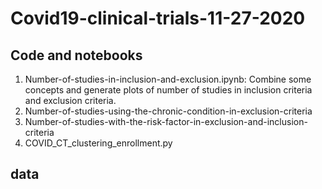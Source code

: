 # Covid19-clinical-trials-11-27-2020

## Code and notebooks
   1. Number-of-studies-in-inclusion-and-exclusion.ipynb: Combine some concepts and generate plots of number of studies in inclusion criteria and exclusion criteria.
   2. Number-of-studies-using-the-chronic-condition-in-exclusion-criteria
   3. Number-of-studies-with-the-risk-factor-in-exclusion-and-inclusion-criteria
   4. COVID_CT_clustering_enrollment.py


## data
